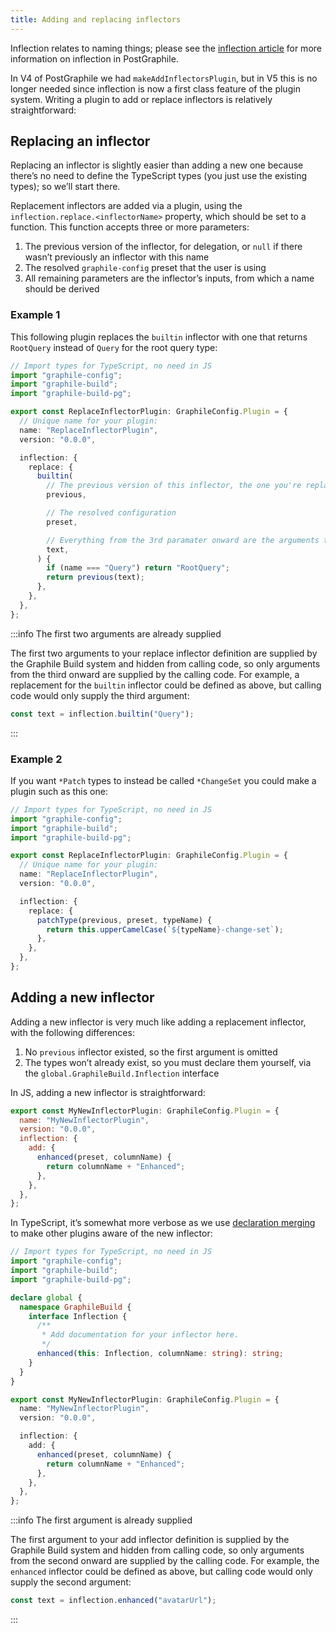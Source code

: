 ```yaml
---
title: Adding and replacing inflectors
---
```


Inflection relates to naming things; please see the [inflection
article](./inflection) for more information on inflection in PostGraphile.

In V4 of PostGraphile we had `makeAddInflectorsPlugin`, but in V5 this is no
longer needed since inflection is now a first class feature of the plugin
system. Writing a plugin to add or replace inflectors is relatively
straightforward:

## Replacing an inflector

Replacing an inflector is slightly easier than adding a new one because there’s
no need to define the TypeScript types (you just use the existing types); so
we’ll start there.

Replacement inflectors are added via a plugin, using the
`inflection.replace.<inflectorName>` property, which should be set to a
function. This function accepts three or more parameters:

1. The previous version of the inflector, for delegation, or `null` if there wasn’t previously an inflector with this name
2. The resolved `graphile-config` preset that the user is using
3. All remaining parameters are the inflector’s inputs, from which a name should be derived

### Example 1

This following plugin replaces the `builtin` inflector with one that returns
`RootQuery` instead of `Query` for the root query type:

```ts
// Import types for TypeScript, no need in JS
import "graphile-config";
import "graphile-build";
import "graphile-build-pg";

export const ReplaceInflectorPlugin: GraphileConfig.Plugin = {
  // Unique name for your plugin:
  name: "ReplaceInflectorPlugin",
  version: "0.0.0",

  inflection: {
    replace: {
      builtin(
        // The previous version of this inflector, the one you're replacing
        previous,

        // The resolved configuration
        preset,

        // Everything from the 3rd paramater onward are the arguments to this inflector
        text,
      ) {
        if (name === "Query") return "RootQuery";
        return previous(text);
      },
    },
  },
};
```

:::info The first two arguments are already supplied

The first two arguments to your replace inflector definition are supplied by the
Graphile Build system and hidden from calling code, so only arguments from the
third onward are supplied by the calling code. For example, a replacement for
the `builtin` inflector could be defined as above, but calling code would only
supply the third argument:

```ts
const text = inflection.builtin("Query");
```

:::

### Example 2

If you want `*Patch` types to instead be called `*ChangeSet` you could make a
plugin such as this one:

```ts
// Import types for TypeScript, no need in JS
import "graphile-config";
import "graphile-build";
import "graphile-build-pg";

export const ReplaceInflectorPlugin: GraphileConfig.Plugin = {
  // Unique name for your plugin:
  name: "ReplaceInflectorPlugin",
  version: "0.0.0",

  inflection: {
    replace: {
      patchType(previous, preset, typeName) {
        return this.upperCamelCase(`${typeName}-change-set`);
      },
    },
  },
};
```

## Adding a new inflector

Adding a new inflector is very much like adding a replacement inflector, with
the following differences:

1. No `previous` inflector existed, so the first argument is omitted
2. The types won’t already exist, so you must declare them yourself, via the `global.GraphileBuild.Inflection` interface

In JS, adding a new inflector is straightforward:

```js
export const MyNewInflectorPlugin: GraphileConfig.Plugin = {
  name: "MyNewInflectorPlugin",
  version: "0.0.0",
  inflection: {
    add: {
      enhanced(preset, columnName) {
        return columnName + "Enhanced";
      },
    },
  },
};
```

In TypeScript, it’s somewhat more verbose as we use [declaration merging][] to
make other plugins aware of the new inflector:

```ts
// Import types for TypeScript, no need in JS
import "graphile-config";
import "graphile-build";
import "graphile-build-pg";

declare global {
  namespace GraphileBuild {
    interface Inflection {
      /**
       * Add documentation for your inflector here.
       */
      enhanced(this: Inflection, columnName: string): string;
    }
  }
}

export const MyNewInflectorPlugin: GraphileConfig.Plugin = {
  name: "MyNewInflectorPlugin",
  version: "0.0.0",

  inflection: {
    add: {
      enhanced(preset, columnName) {
        return columnName + "Enhanced";
      },
    },
  },
};
```

:::info The first argument is already supplied

The first argument to your add inflector definition is supplied by the Graphile
Build system and hidden from calling code, so only arguments from the second
onward are supplied by the calling code. For example, the `enhanced` inflector
could be defined as above, but calling code would only supply the second
argument:

```js
const text = inflection.enhanced("avatarUrl");
```

:::

[declaration merging]: https://www.typescriptlang.org/docs/handbook/declaration-merging.html
